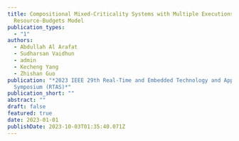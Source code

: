 ```yaml
---
title: Compositional Mixed-Criticality Systems with Multiple Executions and
  Resource-Budgets Model
publication_types:
  - "1"
authors:
  - Abdullah Al Arafat
  - Sudharsan Vaidhun
  - admin
  - Kecheng Yang
  - Zhishan Guo
publication: "*2023 IEEE 29th Real-Time and Embedded Technology and Applications
  Symposium (RTAS)*"
publication_short: ""
abstract: ""
draft: false
featured: true
date: 2023-01-01
publishDate: 2023-10-03T01:35:40.071Z
---
```

